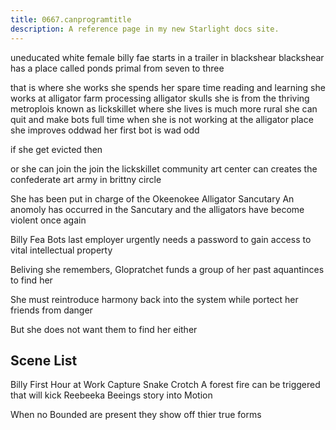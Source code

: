 ```yaml
---
title: 0667.canprogramtitle
description: A reference page in my new Starlight docs site.
---
```

uneducated white female 
billy fae starts in a trailer in blackshear
blackshear has a place called ponds primal 
from seven to three 

that is where she works 
she spends her spare time reading and learning 
she works at alligator farm processing alligator skulls
she is from the thriving metroplois known as lickskillet 
where she lives is much more rural 
she can quit and make bots full time 
when she is not working at the alligator place she improves oddwad 
her first bot is wad odd 

if she get evicted then 

or she can join the join the lickskillet community art center 
can creates the confederate art army in brittny circle 



She has been put in charge of the Okeenokee Alligator Sancutary
An anomoly has occurred in the Sancutary and the alligators have become violent once again

Billy Fea Bots last employer urgently needs a password to gain 
access to vital intellectual property

Beliving she remembers, Glopratchet funds a group of her past aquantinces to find her

She must reintroduce harmony back into the system while portect her friends from danger

But she does not want them to find her either

Scene List
-
Billy First Hour at Work
Capture Snake Crotch 
A forest fire can be triggered that will kick Reebeeka Beeings story into Motion

When no Bounded are present they show off thier true forms













